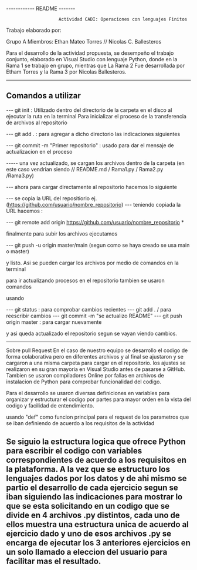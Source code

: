 ------------                            README                  -------                    

                        Actividad CADI: Operaciones con lenguajes Finitos


Trabajo elaborado por:

Grupo A
Miembros: Ethan Mateo Torres // Nicolas C. Ballesteros

Para el desarrollo de la actividad propuesta, se desempeño el trabajo conjunto, elaborado en Visual Studio con lenguaje Python, donde en la Rama 1 se trabajo en grupo, mientras que La Rama 2 Fue desarrollada por Etham Torres y la Rama 3 por Nicolas Ballesteros.

------
Comandos a utilizar
------
--- git init  : Utilizado dentro del directorio de la carpeta en el disco al ejecutar la ruta en la terminal Para inicializar el proceso de la transferencia de archivos al repositorio

--- git add .  : para agregar a dicho directorio las indicaciones siguientes

--- git commit -m "Primer repositorio"  : usado para dar el mensaje de actualizacion en el proceso

----- una vez actualizado, se cargan los archivos dentro de la carpeta (en este caso vendrian siendo // README.md / Rama1.py / Rama2.py /Rama3.py)

--- ahora para cargar directamente al repositorio hacemos lo siguiente

--- se copia la URL del repositiorio ej. (https://github.com/usuario/nombre_repositorio)
--- teniendo copiada la URL hacemos :

--- git remote add origin https://github.com/usuario/nombre_repositorio *

finalmente para subir los archivos ejecutamos

--- git push -u origin master/main    (segun como se haya creado se usa main o master)

y listo. Asi se pueden cargar los archivos por medio de comandos en la terminal

para ir actualizando procesos en el repositorio tambien se usaron comandos

usando

--- git status :  para comprobar cambios recientes
--- git add . / para reescribir cambios
--- git commit -m "se actualizo README"
--- git push origin master : para cargar nuevamente 

y asi queda actualizado el repositorio segun se vayan viendo cambios.


-----------------------------------------------

Sobre pull Request 
En el caso de nuestro equipo se desarrollo el codigo de forma colaborativa pero en diferentes archivos y al final se ajustaron y se cargaron a una misma carpeta para cargar en el repositorio. los ajustes se realizaron en su gran mayoria en Visual Studio antes de pasarse a GitHub. Tambien se usaron compiladores Online por fallas en archivos de instalacion de Python para comprobar funcionalidad del codigo. 

Para el desarrollo se usaron diversas definiciones en variables para organizar y estructurar el codigo por partes para mayor orden en la vista del codigo y facilidad de entendimiento. 

usando "def" como funcion principal para el request de los parametros que se iban definiendo de acuerdo a los requisitos de la actividad 

Se siguio la estructura logica que ofrece Python para escribir el codigo con variables correspondientes de acuerdo a los requisitos en la plataforma. A la vez que se estructuro los lenguajes dados por los datos y de ahi mismo se partio el desarrollo de cada ejercicio segun se iban siguiendo las indicaciones para mostrar lo que se esta solicitando en un codigo que se divide en 4 archivos .py distintos, cada uno de ellos muestra una estructura unica de acuerdo al ejercicio dado y uno de esos archivos .py se encarga de ejecutar los 3 anteriores ejercicios en un solo llamado a eleccion del usuario para facilitar mas el resultado. 
--------------------------- 

